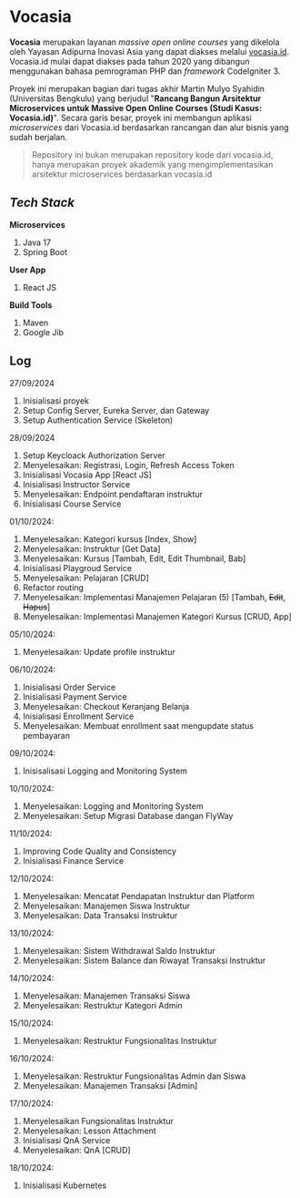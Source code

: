 # Vocasia
**Vocasia** merupakan layanan *massive open online courses* yang dikelola oleh Yayasan Adipurna Inovasi Asia yang dapat diakses melalui [vocasia.id](https://vocasia.id). Vocasia.id mulai dapat diakses pada tahun 2020 yang dibangun menggunakan bahasa pemrograman PHP dan *framework* CodeIgniter 3.

Proyek ini merupakan bagian dari tugas akhir Martin Mulyo Syahidin (Universitas Bengkulu) yang berjudul "**Rancang Bangun Arsitektur Microservices untuk Massive Open Online Courses (Studi Kasus: Vocasia.id)**". Secara garis besar, proyek ini membangun aplikasi *microservices* dari Vocasia.id berdasarkan rancangan dan alur bisnis yang sudah berjalan.

> Repository ini bukan merupakan repository kode dari vocasia.id, hanya merupakan proyek akademik yang mengimplementasikan arsitektur microservices berdasarkan vocasia.id

## *Tech Stack*
**Microservices**
1. Java 17
2. Spring Boot

**User App**
1. React JS

**Build Tools**
1. Maven
2. Google Jib

## Log
27/09/2024
1. Inisialisasi proyek
2. Setup Config Server, Eureka Server, dan Gateway
3. Setup Authentication Service (Skeleton)

28/09/2024
1. Setup Keycloack Authorization Server
2. Menyelesaikan: Registrasi, Login, Refresh Access Token
3. Inisialisasi Vocasia App [React JS]
4. Inisialisasi Instructor Service
5. Menyelesaikan: Endpoint pendaftaran instruktur
6. Inisialisasi Course Service

01/10/2024:
1. Menyelesaikan: Kategori kursus [Index, Show]
2. Menyelesaikan: Instruktur [Get Data]
3. Menyelesaikan: Kursus [Tambah, Edit, Edit Thumbnail, Bab]
4. Inisialisasi Playgroud Service
5. Menyelesaikan: Pelajaran [CRUD]
6. Refactor routing
7. Menyelesaikan: Implementasi Manajemen Pelajaran (5) [Tambah, ~~Edit~~, ~~Hapus~~]
8. Menyelesaikan: Implementasi Manajemen Kategori Kursus [CRUD, App]

05/10/2024:
1. Menyelesaikan: Update profile instruktur

06/10/2024:
1. Inisialisasi Order Service
2. Inisialisasi Payment Service
3. Menyelesaikan: Checkout Keranjang Belanja
4. Inisialisasi Enrollment Service
5. Menyelesaikan: Membuat enrollment saat mengupdate status pembayaran

09/10/2024:
1. Inisisalisasi Logging and Monitoring System

10/10/2024:
1. Menyelesaikan: Logging and Monitoring System
2. Menyelesaikan: Setup Migrasi Database dangan FlyWay

11/10/2024:
1. Improving Code Quality and Consistency
2. Inisialisasi Finance Service

12/10/2024:
1. Menyelesaikan: Mencatat Pendapatan Instruktur dan Platform
2. Menyelesaikan: Manajemen Siswa Instruktur
3. Menyelesaikan: Data Transaksi Instruktur

13/10/2024:
1. Menyelesaikan: Sistem Withdrawal Saldo Instruktur
2. Menyelesaikan: Sistem Balance dan Riwayat Transaksi Instruktur

14/10/2024:
1. Menyelesaikan: Manajemen Transaksi Siswa
2. Menyelesaikan: Restruktur Kategori Admin

15/10/2024:
1. Menyelesaikan: Restruktur Fungsionalitas Instruktur

16/10/2024:
1. Menyelesaikan: Restruktur Fungsionalitas Admin dan Siswa
2. Menyelesaikan: Manajemen Transaksi [Admin]

17/10/2024:
1. Menyelesaikan Fungsionalitas Instruktur
2. Menyelesaikan: Lesson Attachment
3. Inisialisasi QnA Service
4. Menyelesaikan: QnA [CRUD]

18/10/2024:
1. Inisialisasi Kubernetes
